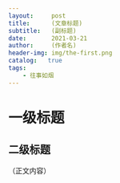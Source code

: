 ```yaml
---
layout:     post
title:      (文章标题)
subtitle:   (副标题)
date:       2021-03-21
author:     (作者名)
header-img: img/the-first.png
catalog:   true
tags:
    - 往事如烟
---
```

# 一级标题
## 二级标题
（正文内容）